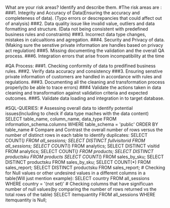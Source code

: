 What are your risk areas? Identify and describe them.
    #The risk areas are :
     ###1. Integrity and Accuracy of Data(Ensuring the accuracy and completeness of data).
            (Typo errors or descrepancies that could affect out of analysis)
     ###2. Data quality issue like invalid value, outliers and data formatting and structure.
            (Data not being consistent with predefined business rules and constraints)
     ###3. Incorrect data type changes, mistakes in calcualtions and agregation.
     ###4. Security and Privacy of data.(Making sure the senstive private information are handles based on privacy act regulation)
     ###5. Missing documenting the validation and the overall QA process.
     ###6. Integration errors that arise froom incompatibility at the time


#QA Process:
    ###1. Checking conformity of data to predifined business rules.
    ###2. Verify data accuracy and consistency
    ###3. Ensuring senstive private information of customers are handled in accordance with rules and regulations.
    ###3. Documenting all the cleaning and transformation process properly(to be able to trace errors)
    ###4  Validate the actions taken in data cleaning and transformation against validation criteria and expected outcomes.
    ###5. Validate data loading and integration in to target database.

#SQL-QUERIES:
    # Assessing overall data to identify potential issues(Including to check if data type maches with the data content)
        SELECT table_name, column_name, data_type
        FROM information_schema.columns
        WHERE table_schema = 'public'
        ORDER BY table_name
    # Compare and Contrast the overall number of rows versus the number of distinct rows in each table to identify duplicates:
        SELECT COUNT(*) FROM all_sessions;
        SELECT DISTINCT fullvisitorid FROM all_sessions;
        SELECT COUNT(*) FROM analytics;
        SELECT DISTINCT visitid FROM analytics;
        SELECT COUNT(*) FROM products;
        SELECT DISTINCT productsku FROM products
        SELECT COUNT(*) FROM sales_by_sku;
        SELECT DISTINCT productsku FROM  sales_by_sku;
        SELECT COUNT(*) FROM sales_report;
        SELECT DISTINCT productsku FROM sales_report;
    # Checking for Null values or other undesired values in a different columns in a table(Will just mention example):
        SELECT country FROM all_sessions WHERE country = '(not set)'
    # Checking columns that have significuan number of null values(by comparing the number of rows returned vs the total rows of the table)
        SELECT itemquantity FROM all_sessions WHERE itemquantity is Null;





